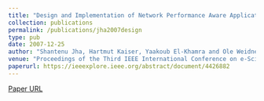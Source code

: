 ```yaml
---
title: "Design and Implementation of Network Performance Aware Applications Using SAGA and Cactus"
collection: publications
permalink: /publications/jha2007design
type: pub
date: 2007-12-25
author: "Shantenu Jha, Hartmut Kaiser, Yaakoub El-Khamra and Ole Weidner"
venue: "Proceedings of the Third IEEE International Conference on e-Science and Grid Computing"
paperurl: https://ieeexplore.ieee.org/abstract/document/4426882
---
```

[Paper URL](http://saga.cct.lsu.edu/publications/saga_cactus_escience.pdf)
